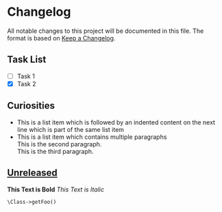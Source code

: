 # Changelog

All notable changes to this project will be documented in this file.
The format is based on [Keep a Changelog](https://keepachangelog.com/en/1.0.0/).

## Task List

- [ ] Task 1
- [x] Task 2

## Curiosities

- This is a list item which is followed by an indented content on the next line which is part of the same list item
- This is a list item which contains multiple paragraphs   
  This is the second paragraph.   
  This is the third paragraph.

## [Unreleased](https://github.com/olivierlacan/keep-a-changelog/compare/v1.0.0...HEAD)

**This Text is Bold**
*This Text is Italic*

`\Class->getFoo()`
